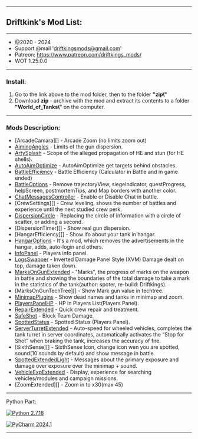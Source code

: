 ﻿---------------------------------------------
**Driftkink's Mod List:**
---------------------------------------------
---------------------------------------------
 - @2020 - 2024
 - Support @mail 'driftkingsmods@gmail.com'
 - Patreon: https://www.patreon.com/driftkings_mods/
 - WOT 1.25.0.0
 --------------------------------------------
### Install:
1. Go to the link above to the mod folder, then to the folder **"zip\\"**
2. Download **zip** - archive with the mod and extract its contents to a folder **"World_of_Tanks\\"** on the computer.
 --------------------------------------------

### Mods Description:
* [ArcadeCamara][] - Arcade Zoom (no limits zoom out)
* [AimingAngles][] - Limits of the gun dispersion.
* [ArtySplash][] - Scope of the alleged propagation of HE and stun (for HE shells).
* [AutoAimOptimize][] - AutoAimOptimize get targets behind obstacles.
* [BattleEfficiency][] - Battle Efficiency (Calculator in Battle and in game ended)
* [BattleOptions][] - Remove trajectoryView, siegeIndicator, questProgress, helpScreen, postmortemTips, and Map borders with another color.
* [ChatMessagesController][] - Enable or Disable Chat in battle.
* [CrewSettings][] - Crew leveling, shows the number of battles and experience until the next studied crew perk.
* [DispersionCircle][] - Replacing the circle of information with a circle of scatter, or adding a second.
* [DispersionTimer][] - Show real gun dispersion.
* [HangarEfficiency][] - Show ifo about your tank in hangar.
* [HangarOptions][] - It's a mod, which removes the advertisements in the hangar, adds, auto-login and others.
* [InfoPanel][] - Players info panel.
* [LogsSwapper][] - Inverted Damage Panel Style (XVM) Damage dealt on top, damage taken down.
* [MarksOnGunExtended][] - "Marks", the progress of marks on the weapon in battle and showing the boundaries of the total damage to take a mark in the statistics of the tank(author: spoter, re-build: Driftkings).
* [MarksOnGunTechTree][] - Show Mark gun value in techtree.
* [MinimapPlugins][] - Show dead names and tanks in minimap and zoom.
* [PlayersPanelHP][] - HP in Players List(Players Panel).
* [RepairExtended][] - Quick crew repair and treatment.
* [SafeShot][] - Block Team Damage.
* [SpottedStatus][] - Spotted Status (Players Panel).
* [ServerTurretExtended][] - Auto-speed for wheeled vehicles, completes the tank turret in server coordinates, automatically activates the “Stop for Shot” when braking the tank, increases the accuracy of fire.
* [SixthSense][] - SixthSense Icon, change icon wen you are spotted, sound(10 sounds by default) and show message in battle.
* [SpottedExtendedLight][] - Messages about the primary exposure and damage over exposure over the minimap + sound.
* [VehicleExpExtended][] - Display, experience for searching vehicles/modules and campaign missions.
* [ZoomExtended][] - Zoom in to x30(max 45)


[AimingAngles]: aimingAngles
[ArtySplash]: https://github.com/dkruben/Driftkings_Mods/tree/master/ArtySplash
[AutoAimOptimize]: https://github.com/dkruben/Driftkings_Mods/tree/master/AutoAimOptimize
[BattleEfficiency]: https://github.com/dkruben/Driftkings_Mods/tree/master/BattleEfficiency
[BattleOptions]: https://github.com/dkruben/Driftkings_Mods/tree/master/BattleOptions
[InfoPanel]: https://github.com/dkruben/Driftkings_Mods/tree/master/InfoPanel
[ChatMessagesController]: https://github.com/dkruben/Driftkings_Mods/tree/master/ChatMessagesController
[CrewExtended]: https://github.com/dkruben/Driftkings_Mods/tree/master/CrewExtended
[DispersionCircle]: https://github.com/dkruben/Driftkings_Mods/tree/master/DispersionCircle
[HangarOptions]: https://github.com/dkruben/Driftkings_Mods/tree/master/HangarOptions
[LogsSwapper]: https://github.com/dkruben/Driftkings_Mods/tree/master/LogsSwapper
[MarksOnGunExtended]: https://github.com/dkruben/Driftkings_Mods/tree/master/MarksOnGunExtended
[MinimapPlugins]: https://github.com/dkruben/Driftkings_Mods/tree/master/MinimapPlugins
[PlayersPanelHP]: https://github.com/dkruben/Driftkings_Mods/tree/master/PlayersPanelHP
[RepairExtended]: https://github.com/dkruben/Driftkings_Mods/tree/master/RepairExtended
[SafeShot]: https://github.com/dkruben/Driftkings_Mods/tree/master/SafeShot
[SpottedStatus]: https://github.com/dkruben/Driftkings_Mods/tree/master/SpottedStatus
[ServerTurretExtended]: https://github.com/dkruben/Driftkings_Mods/tree/master/ServerTurretExtended
[SixthSenseIcon]: https://github.com/dkruben/Driftkings_Mods/tree/master/SixthSenseIcon
[SpottedExtendedLight]: https://github.com/dkruben/Driftkings_Mods/tree/master/SpottedExtendedLight
[VehicleExpExtended]: https://github.com/dkruben/Driftkings_Mods/tree/master/VehicleExpExtended

--------------------------------------------
Python Part:

[![Python 2.7.18](https://img.shields.io/badge/python-2.7.18-blue.svg)](https://www.python.org/downloads/release/python-2718/)

[![PyCharm 2024.1](https://img.shields.io/badge/PyCharm-2024.1-green.svg)](https://www.jetbrains.com/pycharm/)

--------------------------------------------